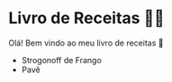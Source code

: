 # Livro de Receitas :man_cook:

Olá! Bem vindo ao meu livro de receitas :wave:

* Strogonoff de Frango
* Pavê

